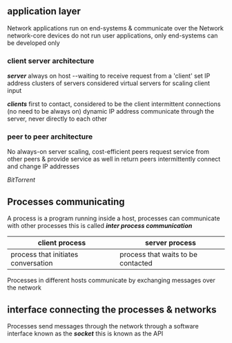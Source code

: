 ## application layer

Network applications run on end-systems & communicate over the Network
network-core devices do not run user applications, only end-systems can be developed only

### client server architecture
***server*** 
always on host --waiting to receive request from a 'client'
set IP address
clusters of servers considered virtual servers for scaling client input

***clients*** 
first to contact, considered to be the client
intermittent connections (no need to be always on)
dynamic IP address
communicate through the server, never directly to each other

### peer to peer architecture
No always-on server 
scaling, cost-efficient
peers request service from other peers & provide service as well in return
peers intermittently connect and change IP addresses

*BitTorrent* 

## Processes communicating
A process is a program running inside a host, processes can communicate with other processes
this is called ***inter process communication*** 

| client process   | server process    |
|--------------- | --------------- |
| process that initiates conversation   | process that waits to be contacted   |

Processes in different hosts communicate by exchanging messages over the network

## interface connecting the processes & networks

Processes send messages through the network through a software interface known as the ***socket***
this is known as the API










